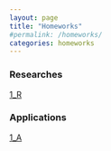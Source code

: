 ```yaml
---
layout: page
title: "Homeworks"
#permalink: /homeworks/
categories: homeworks
---
```

<h3>Researches</h3>

[1_R](researches/1_R)


<h3>Applications</h3>

[1_A](applications/1_A)

